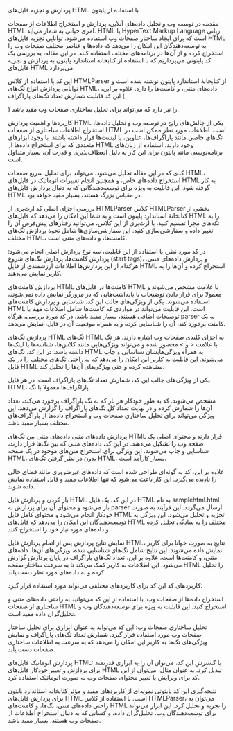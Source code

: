 پردازش و تجزیه فایل‌های HTML با استفاده از پایتون

مقدمه
در توسعه وب و تحلیل داده‌های آنلاین، پردازش و استخراج اطلاعات از صفحات HTML امری حیاتی به شمار می‌آید. HTML یا HyperText Markup Language زبانی است که برای ایجاد ساختار صفحات وب استفاده می‌شود. توانایی تجزیه فایل‌های HTML به توسعه‌دهندگان این امکان را می‌دهد که داده‌ها و عناصر مختلف صفحات وب را استخراج کرده و از آن‌ها در برنامه‌های مختلف استفاده کنند. در این مقاله، به بررسی یک کد پایتونی می‌پردازیم که با استفاده از کتابخانه استاندارد پایتون به پردازش و تجزیه فایل‌های HTML می‌پردازد.

این کد با استفاده از کلاس HTMLParser از کتابخانهٔ استاندارد پایتون نوشته شده است و توانایی پردازش انواع تگ‌های HTML، داده‌های متنی، و کامنت‌ها را دارد. علاوه بر این، این کد قابلیت شمارش تعداد تگ‌های پاراگراف (<p>) را نیز دارد که می‌تواند برای تحلیل ساختاری صفحات وب مفید باشد.

کاربردها و اهمیت پردازش HTML
یکی از چالش‌های رایج در توسعه وب و تحلیل داده‌ها، استخراج اطلاعات ساختاری از صفحات HTML است. اطلاعات مورد نظر ممکن است در تگ‌های خاصی مانند پاراگراف‌ها، عناوین، یا لیست‌ها قرار داشته باشند. با وجود ابزارهای متعددی که برای استخراج داده‌ها از HTML وجود دارند، استفاده از زبان‌های برنامه‌نویسی مانند پایتون برای این کار به دلیل انعطاف‌پذیری و قدرت آن، بسیار متداول است.

کدی که در این مقاله تحلیل می‌شود، می‌تواند برای تحلیل سریع صفحات HTML، استخراج داده‌های خاص، و همچنین انجام تغییرات اتوماتیک در فایل‌های HTML به کار گرفته شود. این قابلیت به ویژه برای توسعه‌دهندگانی که به دنبال پردازش فایل‌های HTML در مقیاس بزرگ هستند، بسیار مفید خواهد بود.

بررسی اجزای اصلی کد
ارث‌بری از HTMLParser
کلاس HTMLParser بخشی از کتابخانهٔ استاندارد پایتون است و به شما این امکان را می‌دهد که فایل‌های HTML را به تکه‌های مجزا تقسیم کنید. با ارث‌بری از این کلاس، می‌توانید رفتارهای پیش‌فرض آن را تغییر داده و سفارشی‌سازی کنید. این سفارشی‌سازی‌ها شامل نحوهٔ پردازش تگ‌های مختلف HTML، کامنت‌ها، و داده‌های متنی است.

در کد مورد نظر، با استفاده از این قابلیت، سه نوع پردازش اصلی انجام می‌شود: پردازش کامنت‌ها، پردازش تگ‌های شروع (start tags)، و پردازش داده‌های متنی. هرکدام از این پردازش‌ها اطلاعات ارزشمندی از فایل HTML استخراج کرده و آن‌ها را به کاربر نمایش می‌دهند.

پردازش کامنت‌های HTML
کامنت‌ها در فایل‌های HTML با علامت <!-- --> مشخص می‌شوند و معمولا برای قرار دادن توضیحات یا یادداشت‌هایی که در مرورگر نمایش داده نمی‌شوند، استفاده می‌شوند. یکی از ویژگی‌های جالب این کد، شناسایی و پردازش کامنت‌های HTML است. این قابلیت می‌تواند در مواردی که کامنت‌ها شامل اطلاعات مهم یا توضیحات اضافی هستند، بسیار مفید باشد. در کد مورد بررسی، هرگاه parser به یک کامنت برخورد کند، آن را شناسایی کرده و به همراه موقعیت آن در فایل، نمایش می‌دهد.

پردازش تگ‌های HTML
تگ‌های HTML به اجزای کلیدی صفحات وب اشاره دارند. هر تگ با علامت < و > محصور شده و می‌تواند ویژگی‌هایی مانند کلاس‌ها، شناسه‌ها یا لینک‌ها داشته باشد. در این کد، تگ‌های HTML به همراه ویژگی‌هایشان شناسایی و چاپ می‌شوند. این قابلیت به کاربر این امکان را می‌دهد که به راحتی تگ‌های مختلف را در یک فایل HTML مشاهده کرده و حتی ویژگی‌های آن‌ها را تحلیل کند.

یکی از ویژگی‌های جالب این کد، شمارش تعداد تگ‌های پاراگراف است. در هر فایل HTML، پاراگراف‌ها معمولا با تگ <p> مشخص می‌شوند. کد به طور خودکار هر بار که به تگ پاراگراف برخورد می‌کند، تعداد آن‌ها را شمارش کرده و در نهایت تعداد کل تگ‌های پاراگراف را گزارش می‌دهد. این ویژگی می‌تواند برای تحلیل ساختاری صفحات وب و استخراج داده‌ها از پاراگراف‌های مختلف بسیار مفید باشد.

پردازش داده‌های متنی
داده‌های متنی بین تگ‌های HTML قرار دارند و محتوای اصلی یک صفحه وب را تشکیل می‌دهند. در این کد، داده‌های متنی که بین تگ‌ها قرار دارند، شناسایی و چاپ می‌شوند. این ویژگی برای استخراج متن‌های موجود در یک صفحه HTML، بدون در نظر گرفتن تگ‌های HTML، بسیار کارآمد است.

علاوه بر این، کد به گونه‌ای طراحی شده است که داده‌های غیرضروری مانند فضای خالی را نادیده می‌گیرد. این کار باعث می‌شود که تنها اطلاعات مفید و قابل استفاده نمایش داده شوند.

باز کردن و پردازش فایل HTML
در این کد، یک فایل HTML به نام samplehtml.html باز می‌شود و محتوای آن برای پردازش به parser ارسال می‌گردد. این فرآیند به صورت خودکار انجام می‌شود و محتوای کامل فایل HTML تجزیه و تحلیل می‌شود. این ویژگی به توسعه‌دهندگان این امکان را می‌دهد که فایل‌های HTML مختلف را به سادگی تحلیل کرده و داده‌های مورد نیاز خود را استخراج کنند.

نمایش نتایج پردازش
پس از اتمام پردازش فایل HTML، نتایج به صورت خوانا برای کاربر نمایش داده می‌شوند. این نتایج شامل تگ‌های شناسایی شده، ویژگی‌های آن‌ها، داده‌های متنی، و کامنت‌ها است. علاوه بر این، تعداد تگ‌های پاراگراف در پایان پردازش گزارش می‌شود. این اطلاعات به کاربر کمک می‌کند تا به سرعت ساختار صفحه HTML را تحلیل کرده و به داده‌های مورد نظر دست یابد.

کاربردهای کد
این کد برای کاربردهای مختلفی می‌تواند مورد استفاده قرار گیرد:

استخراج داده‌ها از صفحات وب: با استفاده از این کد می‌توانید به راحتی داده‌های متنی و ساختاری از صفحات HTML استخراج کنید. این قابلیت به ویژه برای توسعه‌دهندگان وب و تحلیل‌گران داده مفید است.

تحلیل ساختاری صفحات وب: این کد می‌تواند به عنوان ابزاری برای تحلیل ساختار صفحات وب مورد استفاده قرار گیرد. شمارش تعداد تگ‌های پاراگراف و نمایش ویژگی‌های تگ‌ها به کاربر این امکان را می‌دهد که به سرعت به اطلاعات ساختاری صفحات دست یابد.

پردازش اتوماتیک فایل‌های HTML: با گسترش این کد، می‌توان آن را به ابزاری قدرتمند برای پردازش و تغییر خودکار فایل‌های HTML تبدیل کرد. به عنوان مثال، می‌توان از این کد برای ویرایش یا تغییر محتوای صفحات وب به صورت اتوماتیک استفاده کرد.

نتیجه‌گیری
این کد پایتونی نمونه‌ای از کاربردهای مفید و مؤثر کتابخانه استاندارد پایتون برای پردازش فایل‌های HTML است. با استفاده از کلاس HTMLParser، می‌توان به راحتی داده‌های متنی، تگ‌ها، و کامنت‌های HTML را تجزیه و تحلیل کرد. این ابزار می‌تواند برای توسعه‌دهندگان وب، تحلیل‌گران داده، و کسانی که به دنبال استخراج اطلاعات از صفحات وب هستند، بسیار مفید باشد.
